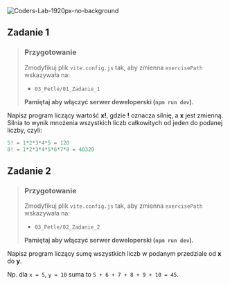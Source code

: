 ![Coders-Lab-1920px-no-background](https://user-images.githubusercontent.com/30623667/104709394-2cabee80-571f-11eb-9518-ea6a794e558e.png)


## Zadanie 1

> ### Przygotowanie
>
> Zmodyfikuj plik `vite.config.js` tak, aby zmienna `exercisePath` wskazywała na:
>
> - `03_Petle/01_Zadanie_1`
>
> **Pamiętaj aby włączyć serwer deweloperski (`npm run dev`).**

Napisz program liczący wartość **x!**, gdzie **!** oznacza silnię, a **x** jest zmienną. Silnia to wynik mnożenia wszystkich liczb całkowitych od jeden do podanej liczby, czyli:

```JavaScript
5! = 1*2*3*4*5 = 120
8! = 1*2*3*4*5*6*7*8 = 40320
```


## Zadanie 2

> ### Przygotowanie
>
> Zmodyfikuj plik `vite.config.js` tak, aby zmienna `exercisePath` wskazywała na:
>
> - `03_Petle/02_Zadanie_2`
>
> **Pamiętaj aby włączyć serwer deweloperski (`npm run dev`).**

Napisz program liczący sumę wszystkich liczb w podanym przedziale od **x** do **y**.

Np. dla `x = 5`, `y = 10` suma to `5 + 6 + 7 + 8 + 9 + 10 = 45`.
